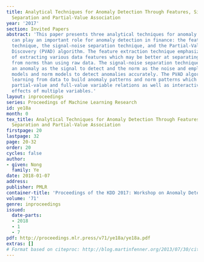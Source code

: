 ```yaml
---
title: Analytical Techniques for Anomaly Detection Through Features, Signal-Noise
  Separation and Partial-Value Association
year: '2017'
section: Invited Papers
abstract: 'This paper presents three analytical techniques for anomaly detection which
  can play an important role for anomaly detection in finance: the feature extraction
  technique, the signal-noise separation technique, and the Partial-Value Association
  Discovery (PVAD) algorithm. The feature extraction technique emphasizes the importance
  of extracting various data features which may be better at separating anomalies
  from norms than using raw data. The signal-noise separation technique considers
  an anomaly as the signal to detect and the norm as the noise and employs both anomaly
  models and norm models to detect anomalies accurately. The PVAD algorithm enables
  learning from data to build anomaly patterns and norm patterns which capture both
  partial-value and full-value variable relations as well as interactive, concurrent
  effects of multiple variables.'
layout: inproceedings
series: Proceedings of Machine Learning Research
id: ye18a
month: 0
tex_title: Analytical Techniques for Anomaly Detection Through Features, Signal-Noise
  Separation and Partial-Value Association
firstpage: 20
lastpage: 32
page: 20-32
order: 20
cycles: false
author:
- given: Nong
  family: Ye
date: 2018-01-07
address: 
publisher: PMLR
container-title: 'Proceedings of the KDD 2017: Workshop on Anomaly Detection in Finance'
volume: '71'
genre: inproceedings
issued:
  date-parts:
  - 2018
  - 1
  - 7
pdf: http://proceedings.mlr.press/v71/ye18a/ye18a.pdf
extras: []
# Format based on citeproc: http://blog.martinfenner.org/2013/07/30/citeproc-yaml-for-bibliographies/
---
```

